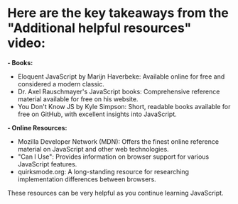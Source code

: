 # Here are the key takeaways from the "Additional helpful resources" video:

**- Books:**

- Eloquent JavaScript by Marijn Haverbeke: Available online for free and considered a modern classic.
- Dr. Axel Rauschmayer's JavaScript books: Comprehensive reference material available for free on his website.
- You Don't Know JS by Kyle Simpson: Short, readable books available for free on GitHub, with excellent insights into JavaScript.

**- Online Resources:**

- Mozilla Developer Network (MDN): Offers the finest online reference material on JavaScript and other web technologies.
- "Can I Use": Provides information on browser support for various JavaScript features.
- quirksmode.org: A long-standing resource for researching implementation differences between browsers.


These resources can be very helpful as you continue learning JavaScript.